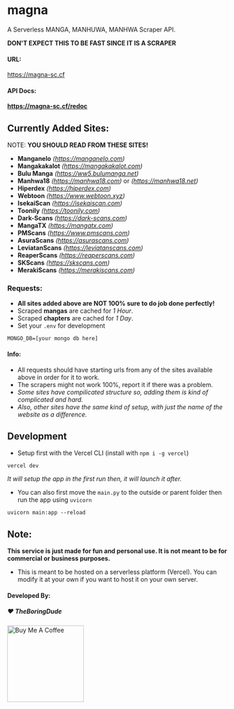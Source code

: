 # magna
A Serverless MANGA, MANHUWA, MANHWA Scraper API.

**DON'T EXPECT THIS TO BE FAST SINCE IT IS A SCRAPER**

#### URL:
https://magna-sc.cf

#### API Docs:
**https://magna-sc.cf/redoc**

## Currently Added Sites:
NOTE: **YOU SHOULD READ FROM THESE SITES!**

- **Manganelo** *(https://manganelo.com)*
- **Mangakakalot** *(https://mangakakalot.com)*
- **Bulu Manga** *(https://ww5.bulumanga.net)*
- **Manhwa18** *(https://manhwa18.com)* or *(https://manhwa18.net)*
- **Hiperdex** *(https://hiperdex.com)*
- **Webtoon** *(https://www.webtoon.xyz)*
- **IsekaiScan** *(https://isekaiscan.com)*
- **Toonily** *(https://toonily.com)*
- **Dark-Scans** *(https://dark-scans.com)*
- **MangaTX** *(https://mangatx.com)*
- **PMScans** *(https://www.pmscans.com)*
- **AsuraScans** *(https://asurascans.com)*
- **LeviatanScans** *(https://leviatanscans.com)*
- **ReaperScans** *(https://reaperscans.com)*
- **SKScans** *(https://skscans.com)*
- **MerakiScans** *(https://merakiscans.com)*

### Requests:
- **All sites added above are NOT 100% sure to do job done perfectly!**
- Scraped **mangas** are cached for *1 Hour*.
- Scraped **chapters** are cached for *1 Day*.
- Set your `.env` for development
```
MONGO_DB=[your mongo db here]
```

#### Info:
- All requests should have starting urls from any of the sites available above in order for it to work.
- The scrapers might not work 100%, report it if there was a problem.
- *Some sites have compilicated structure so, adding them is kind of complicated and hard.*
- *Also, other sites have the same kind of setup, with just the name of the website as a difference.*

## Development
- Setup first with the Vercel CLI (install with `npm i -g vercel`)
```
vercel dev
```
*It will setup the app in the first run then, it will launch it after.*
- You can also first move the `main.py` to the outside or parent folder then run the app using `uvicorn`
```
uvicorn main:app --reload
```

## Note:
**This service is just made for fun and personal use. It is not meant to be for commercial or business purposes.**
- This is meant to be hosted on a serverless platform (Vercel). You can modify it at your own if you want to host it on your own server.

#### Developed By:
##### :heart: TheBoringDude

<a href="https://www.buymeacoffee.com/theboringdude" target="_blank"><img src="https://cdn.buymeacoffee.com/buttons/v2/default-yellow.png" alt="Buy Me A Coffee" width="175" ></a>